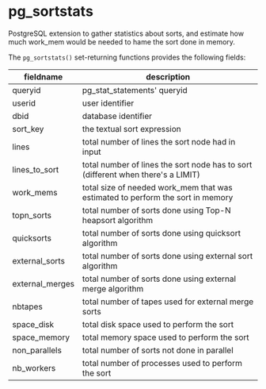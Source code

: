 pg_sortstats
============

PostgreSQL extension to gather statistics about sorts, and estimate how much
work\_mem would be needed to hame the sort done in memory.

The `pg_sortstats()` set-returning functions provides the following fields:

| fieldname       | description                                                                      |
|-----------------|----------------------------------------------------------------------------------|
| queryid         | pg_stat_statements' queryid                                                      |
| userid          | user identifier                                                                  |
| dbid            | database identifier                                                              |
| sort_key        | the textual sort expression                                                      |
| lines           | total number of lines the sort node had in input                                 |
| lines_to_sort   | total number of lines the sort node has to sort (different when there's a LIMIT) |
| work_mems       | total size of needed work_mem that was estimated to perform the sort in memory   |
| topn_sorts      | total number of sorts done using Top-N heapsort algorithm                        |
| quicksorts      | total number of sorts done using quicksort algorithm                             |
| external_sorts  | total number of sorts done using external sort algorithm                         |
| external_merges | total number of sorts done using external merge algorithm                        |
| nbtapes         | total number of tapes used for external merge sorts                              |
| space_disk      | total disk space used to perform the sort                                        |
| space_memory    | total memory space used to perform the sort                                      |
| non_parallels   | total number of sorts not done in parallel                                       |
| nb_workers      | total number of processes used to perform the sort                                 |

